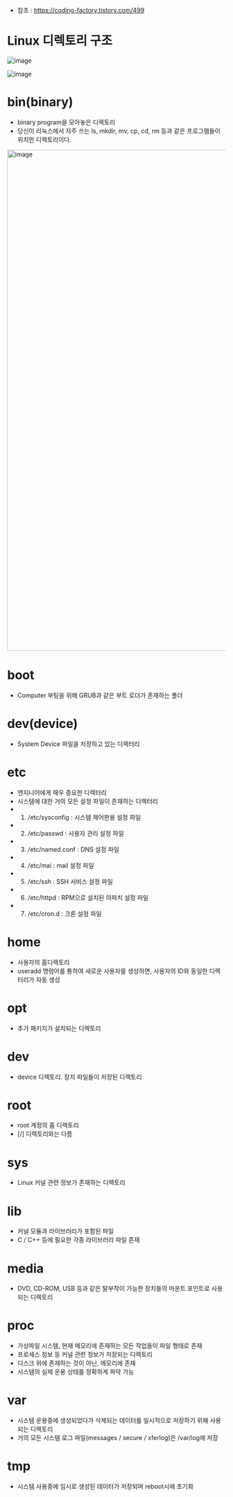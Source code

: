 * 참조 : https://coding-factory.tistory.com/499

Linux 디렉토리 구조
===================
![image](https://user-images.githubusercontent.com/70207093/180357819-d6005fac-7e89-42cc-9c9c-6dd08392a9fd.png)

![image](https://user-images.githubusercontent.com/70207093/180357021-2142816d-7406-4de8-af2d-97d0795ad5bf.png)


bin(binary)
===========
* binary program을 모아놓은 디렉토리
* 당신이 리눅스에서 자주 쓰는 ls, mkdir, mv, cp, cd, rm 등과 같은 프로그램들이 위치한 디렉토리이다.
<img width="1154" alt="image" src="https://user-images.githubusercontent.com/70207093/178422390-abb3ebae-c51f-4b56-a9d3-173021c6867b.png">

boot
====
* Computer 부팅을 위해 GRUB과 같은 부트 로더가 존재하는 폴더

dev(device)
===========
* System Device 파일을 저장하고 있는 디렉터리

etc
===
* 엔지니어에게 매우 중요한 디렉터리
* 시스템에 대한 거의 모든 설정 파일이 존재하는 디렉터리
* 1) /etc/sysconfig : 시스템 제어판용 설정 파일
* 2) /etc/passwd : 사용자 관리 설정 파일
* 3) /etc/named.conf : DNS 설정 파일
* 4) /etc/mai : mail 설정 파일
* 5) /etc/ssh : SSH 서비스 설정 파일
* 6) /etc/httpd : RPM으로 설치된 아파치 설정 파일
* 7) /etc/cron.d : 크론 설정 파일

home
====
* 사용자의 홈디렉토리
* useradd 명령어를 통하여 새로운 사용자를 생성하면, 사용자의 ID와 동일한 디렉터리가 자동 생성

opt
===
* 추가 패키지가 설치되는 디렉토리

dev
===
* device 디렉토리. 장치 파일들이 저장된 디렉토리

root
====
* root 계정의 홈 디렉토리
* [/] 디렉토리와는 다름

sys
===
* Linux 커널 관련 정보가 존재하는 디렉토리

lib
===
* 커널 모듈과 라이브러리가 포함된 파일
* C / C++ 등에 필요한 각종 라이브러리 파일 존재

media
=====
* DVD, CD-ROM, USB 등과 같은 탈부착이 가능한 장치들의 마운트 포인트로 사용되는 디렉토리

proc
====
* 가상파일 시스템, 현재 메모리에 존재하는 모든 작업들이 파일 형태로 존재
* 프로세스 정보 등 커널 관련 정보가 저장되는 디렉토리
* 디스크 위에 존재하는 것이 아닌, 메모리에 존재
* 시스템의 실제 운용 상태를 정확하게 파악 가능

var
===
* 시스템 운용중에 생성되었다가 삭제되는 데이터를 일시적으로 저장하기 위해 사용되는 디렉토리
* 거의 모든 시스템 로그 파일(messages / secure / xferlog)은 /var/log에 저장

tmp
===
* 시스템 사용중에 임시로 생성된 데이터가 저장되며 reboot시에 초기화

